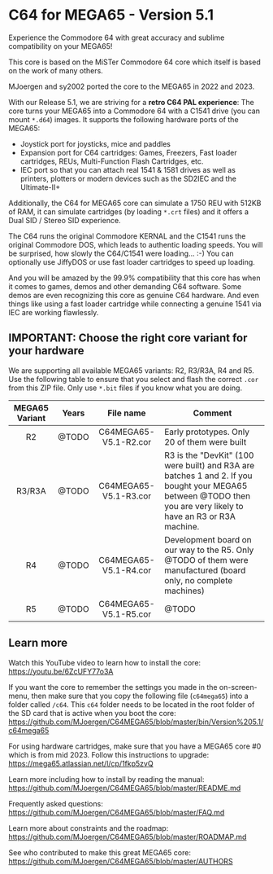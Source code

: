 C64 for MEGA65 - Version 5.1
============================

Experience the Commodore 64 with great accuracy and sublime compatibility
on your MEGA65!

This core is based on the MiSTer Commodore 64 core which itself is based on
the work of many others.

MJoergen and sy2002 ported the core to the MEGA65 in 2022 and 2023.

With our Release 5.1, we are striving for a **retro C64 PAL experience**:
The core turns your MEGA65 into a Commodore 64 with a C1541 drive (you can
mount `*.d64`) images. It supports the following hardware ports of the MEGA65:

* Joystick port for joysticks, mice and paddles
* Expansion port for C64 cartridges: Games, Freezers, Fast loader
  cartridges, REUs, Multi-Function Flash Cartridges, etc.
* IEC port so that you can attach real 1541 & 1581 drives as well as
  printers, plotters or modern devices such as the SD2IEC and the
  Ultimate-II+

Additionally, the C64 for MEGA65 core can simulate a 1750 REU with 512KB
of RAM, it can simulate cartridges (by loading `*.crt` files) and it offers
a Dual SID / Stereo SID experience.

The C64 runs the original Commodore KERNAL and the C1541 runs the original
Commodore DOS, which leads to authentic loading speeds. You will be surprised,
how slowly the C64/C1541 were loading... :-) You can optionally use JiffyDOS
or use fast loader cartridges to speed up loading.

And you will be amazed by the 99.9% compatibility that this core has when it
comes to games, demos and other demanding C64 software. Some demos are even
recognizing this core as genuine C64 hardware. And even things like using
a fast loader cartridge while connecting a genuine 1541 via IEC are working
flawlessly.

## IMPORTANT: Choose the right core variant for your hardware

We are supporting all available MEGA65 variants: R2, R3/R3A, R4 and R5. Use
the following table to ensure that you select and flash the correct `.cor`
from this ZIP file. Only use `*.bit` files if you know what you are doing.

| MEGA65 Variant |   Years   | File name             | Comment
|:--------------:|:---------:|:---------------------:|-------------------------
| R2             | @TODO     | C64MEGA65-V5.1-R2.cor | Early prototypes. Only 20 of them were built
| R3/R3A         | @TODO     | C64MEGA65-V5.1-R3.cor | R3 is the "DevKit" (100 were built) and R3A are batches 1 and 2. If you bought your MEGA65 between @TODO then you are very likely to have an R3 or R3A machine.
| R4             | @TODO     | C64MEGA65-V5.1-R4.cor | Development board on our way to the R5. Only @TODO of them were manufactured (board only, no complete machines)
| R5             | @TODO     | C64MEGA65-V5.1-R5.cor | @TODO

## Learn more

Watch this YouTube video to learn how to install the core:
https://youtu.be/6ZcUFY77o3A

If you want the core to remember the settings you made in the on-screen-menu,
then make sure that you copy the following file (`c64mega65`) into a folder
called `/c64`. This `c64` folder needs to be located in the root folder of the
SD card that is active when you boot the core:
https://github.com/MJoergen/C64MEGA65/blob/master/bin/Version%205.1/c64mega65

For using hardware cartridges, make sure that you have a MEGA65 core #0 which
is from mid 2023. Follow this instructions to upgrade:
https://mega65.atlassian.net/l/cp/1fkp5zvQ

Learn more including how to install by reading the manual:
https://github.com/MJoergen/C64MEGA65/blob/master/README.md

Frequently asked questions:
https://github.com/MJoergen/C64MEGA65/blob/master/FAQ.md

Learn more about constraints and the roadmap:
https://github.com/MJoergen/C64MEGA65/blob/master/ROADMAP.md

See who contributed to make this great MEGA65 core:
https://github.com/MJoergen/C64MEGA65/blob/master/AUTHORS
